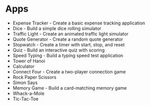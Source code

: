 # Apps

- Expense Tracker - Create a basic expense tracking application
- Dice - Build a simple dice rolling simulator
- Traffic Light - Create an animated traffic light simulator
- Quote Generator - Create a random quote generator
- Stopwatch - Create a timer with start, stop, and reset
- Quiz - Build an interactive quiz with scoring
- Speed Typing - Build a typing speed test application
- Tower of Hanoi
- Calculator
- Connect Four - Create a two-player connection game
- Rock Paper Scissors
- Simon Says
- Memory Game - Build a card-matching memory game
- Whack-a-Mole
- Tic-Tac-Toe